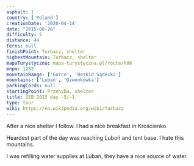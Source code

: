 ```yaml
---
asphalt: 1
country: ['Poland']
creationDate: '2020-04-14'
date: "2015-08-26"
difficulty: 5
distance: 44
ferns: null
finishPoint: Turbacz, shelter
highestMountain: Turbacz, shelter
mapaTurystyczna: mapa-turystyczna.pl/route/h86
mnpm: 1283
mountainRange: ['Gorce', 'Beskid Sądecki']
mountains: ['Lubań', 'Dzwonkówka']
parkingCords: null
startingPoint: Przehyba, shelter
title: GSB 2015 day -5/-1
type: tour
wiki: https://en.wikipedia.org/wiki/Turbacz
---
```


After a nice shelter I follow. I had a nice breakfast in Krościenko.

Heardest part of the day was reaching Luboń and tent base. I hate this mountains.

I was refilling water supplies at Lubań, they have a nice source of water.
